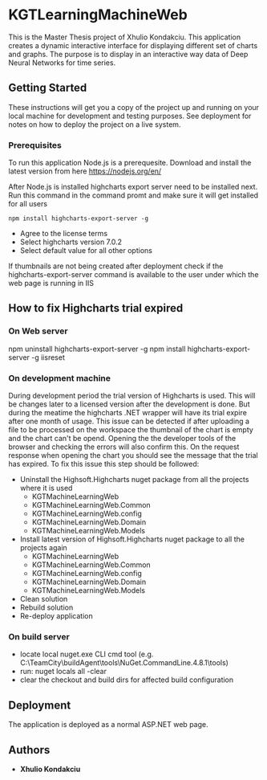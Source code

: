 # KGTLearningMachineWeb

This is the Master Thesis project of Xhulio Kondakciu. This application creates a dynamic interactive interface for displaying different set of charts and graphs. The purpose is to display in an interactive way data of Deep Neural Networks for time series.

## Getting Started

These instructions will get you a copy of the project up and running on your local machine for development and testing purposes. See deployment for notes on how to deploy the project on a live system.

### Prerequisites

To run this application Node.js is a prerequesite. Download and install the latest version from here https://nodejs.org/en/

After Node.js is installed highcharts export server need to be installed next. Run this command in the command promt and make sure it will get installed for all users

```
npm install highcharts-export-server -g
```

* Agree to the license terms
* Select highcharts version 7.0.2
* Select default value for all other options

If thumbnails are not being created after deployment check if the highcharts-export-server command is available to the user under which the web page is running in IIS 

## How to fix Highcharts trial expired

### On Web server

npm uninstall highcharts-export-server -g
npm install highcharts-export-server -g
iisreset

### On development machine

During development period the trial version of Highcharts is used. This will be changes later to a licensed version after the development is done. But during the meatime the highcharts .NET wrapper will have its trial expire after one month of usage. This issue can be detected if after uploading a file to be processed on the workspace the thumbnail of the chart is empty and the chart can't be opend. Opening the the developer tools of the browser and checking the errors will also confirm this. On the request response when opening the chart you should see the message that the trial has expired. To fix this issue this step should be followed:

* Uninstall the Highsoft.Highcharts nuget package from all the projects where it is used
    * KGTMachineLearningWeb
    * KGTMachineLearningWeb.Common
    * KGTMachineLearningWeb.config
    * KGTMachineLearningWeb.Domain
    * KGTMachineLearningWeb.Models
* Install latest version of Highsoft.Highcharts nuget package to all the projects again
    * KGTMachineLearningWeb
    * KGTMachineLearningWeb.Common
    * KGTMachineLearningWeb.config
    * KGTMachineLearningWeb.Domain
    * KGTMachineLearningWeb.Models
* Clean solution
* Rebuild solution
* Re-deploy application

### On build server

* locate local nuget.exe CLI cmd tool (e.g. C:\TeamCity\buildAgent\tools\NuGet.CommandLine.4.8.1\tools)
* run: nuget locals all -clear
* clear the checkout and build dirs for affected build configuration

## Deployment

The application is deployed as a normal ASP.NET web page.

## Authors

* **Xhulio Kondakciu**

